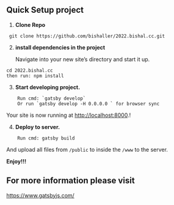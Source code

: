 ## Quick Setup project

1.  **Clone Repo**

```shell
 git clone https://github.com/bishaller/2022.bishal.cc.git
```

2.  **install dependencies in the project**

    Navigate into your new site’s directory and start it up.

```shell
cd 2022.bishal.cc
then run: npm install
```

3.  **Start developing project.**

```shell
    Run cmd: `gatsby develop`
    Or run `gatsby develop -H 0.0.0.0 ` for browser sync
```

Your site is now running at <a href="http://localhost:8000">http://localhost:8000</a>.!

4.  **Deploy to server.**

```shell
    Run cmd: gatsby build
```

And upload all files from `/public` to inside the `/www` to the server.

<strong>Enjoy!!!</strong>

## For more information please visit
<a href="https://www.gatsbyjs.com/" target="_blank">https://www.gatsbyjs.com/</a>